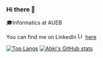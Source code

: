 ### Hi there 👋

:mortar_board:Informatics at AUEB

You can find me on LinkedIn <a href="https://emoji.gg/emoji/5085-linkedin-logo"><img src="https://cdn3.emoji.gg/emojis/5085-linkedin-logo.png" width="16px" height="16px" alt="Linkedin_logo"></a> [here](https://www.linkedin.com/in/komnas-kafasis/)

[![Top Langs](https://github-readme-stats.vercel.app/api/top-langs/?username=abki12c)](https://github.com/anuraghazra/github-readme-stats)
[![Abki's GitHub stats](https://github-readme-stats.vercel.app/api?username=abki12c&count_private=true&show_icons=true)](https://github.com/anuraghazra/github-readme-stats)
